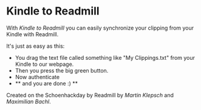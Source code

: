 # Kindle to Readmill

With *Kindle to Readmill* you can easily synchronize your clipping from your Kindle with Readmill. 

It's just as easy as this:

* You drag the text file called something like "My Clippings.txt" from your Kindle to our webpage.
* Then you press the big green button.
* Now authenticate
* ** and you are done :) **

Created on the Schoenhackday by Readmill by *Martin Klepsch* and *Maximilian Bachl*.